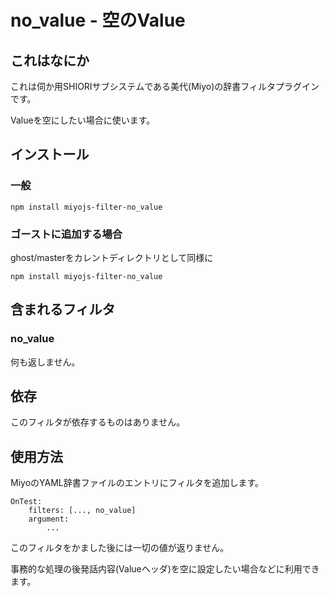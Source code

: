 no_value - 空のValue
========================================

これはなにか
----------------------------------------

これは伺か用SHIORIサブシステムである美代(Miyo)の辞書フィルタプラグインです。

Valueを空にしたい場合に使います。

インストール
----------------------------------------

### 一般

    npm install miyojs-filter-no_value

### ゴーストに追加する場合

ghost/masterをカレントディレクトリとして同様に

    npm install miyojs-filter-no_value

含まれるフィルタ
----------------------------------------

### no_value

何も返しません。

依存
----------------------------------------

このフィルタが依存するものはありません。

使用方法
----------------------------------------

MiyoのYAML辞書ファイルのエントリにフィルタを追加します。

    OnTest:
    	filters: [..., no_value]
    	argument:
    		...

このフィルタをかました後には一切の値が返りません。

事務的な処理の後発話内容(Valueヘッダ)を空に設定したい場合などに利用できます。
